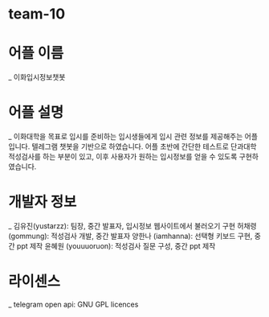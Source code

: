 # team-10

# 어플 이름 
_ 이화입시정보챗봇
# 어플 설명 
_ 이화대학을 목표로 입시를 준비하는 입시생들에게 입시 관련 정보를 제공해주는 어플입니다. 텔레그램 챗봇을 기반으로 하였습니다.
  어플 초반에 간단한 테스트로 단과대학 적성검사를 하는 부분이 있고, 이후 사용자가 원하는 입시정보를 얻을 수 있도록 구현하였습니다.

# 개발자 정보 
_ 김유진(yustarzz): 팀장, 중간 발표자, 입시정보 웹사이트에서 불러오기 구현
  허채령 (gommung): 적성검사 개발, 중간 발표자
  양한나 (iamhanna): 선택형 키보드 구현, 중간 ppt 제작
  윤혜원 (youuuoruon): 적성검사 질문 구성, 중간 ppt 제작

# 라이센스
_ telegram open api:  GNU GPL licences

